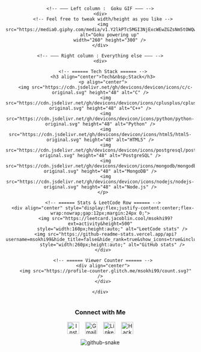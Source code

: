 <!-- ====== Goku + Main Column Wrapper ====== -->
<div align="center">
  <div style="display:flex;justify-content:center;align-items:flex-start;flex-wrap:wrap;gap:24px;">
    
    <!-- ——— Left column :  Goku GIF ——— -->
    <div>
      <!-- Feel free to tweak width/height as you like -->
      <img src="https://media0.giphy.com/media/v1.Y2lkPTc5MGI3NjExcWEwZGZsNm5tOWQwbzd6d29zYW8ydWFxbmR1NHJ0cTB6cmtoaTRqbiZlcD12MV9pbnRlcm5hbF9naWZfYnlfaWQmY3Q9Zw/eUIb94IVB7pIBRoF0A/giphy.gif"
           alt="Goku powering up"
           width="260" height="300" />
    </div>

    <!-- ——— Right column : Everything else ——— -->
    <div>

      <!-- ====== Tech Stack ====== -->
      <h3 align="center">Tech&nbsp;Stack</h3>
      <p align="center">
        <img src="https://cdn.jsdelivr.net/gh/devicons/devicon/icons/c/c-original.svg" height="48" alt="C" />
        <img src="https://cdn.jsdelivr.net/gh/devicons/devicon/icons/cplusplus/cplusplus-original.svg" height="48" alt="C++" />
        <img src="https://cdn.jsdelivr.net/gh/devicons/devicon/icons/python/python-original.svg" height="48" alt="Python" />
        <img src="https://cdn.jsdelivr.net/gh/devicons/devicon/icons/html5/html5-original.svg" height="48" alt="HTML5" />
        <img src="https://cdn.jsdelivr.net/gh/devicons/devicon/icons/postgresql/postgresql-original.svg" height="48" alt="PostgreSQL" />
        <img src="https://cdn.jsdelivr.net/gh/devicons/devicon/icons/mongodb/mongodb-original.svg" height="48" alt="MongoDB" />
        <img src="https://cdn.jsdelivr.net/gh/devicons/devicon/icons/nodejs/nodejs-original.svg" height="48" alt="Node.js" />
      </p>

      <!-- ====== Stats & LeetCode Row ====== -->
      <div align="center" style="display:flex;justify-content:center;flex-wrap:nowrap;gap:12px;margin:24px 0;">
        <img src="https://leetcard.jacoblin.cool/msokhi99?ext=activity&height=500"
             style="width:160px;height:auto;" alt="LeetCode stats" />
        <img src="https://github-readme-stats.vercel.app/api?username=msokhi99&hide_title=false&hide_rank=true&show_icons=true&include_all_commits=true&count_private=true&disable_animations=false&theme=synthwave&locale=en&hide_border=true&order=1"
             style="width:260px;height:auto;" alt="GitHub stats" />
      </div>

      <!-- ====== Viewer Counter ====== -->
      <div align="center">
        <img src="https://profile-counter.glitch.me/msokhi99/count.svg?" />
      </div>

    </div>
  </div>
</div>

<!-- ====== Social Links ====== -->
<h3 align="center">Connect&nbsp;with&nbsp;Me</h3>
<p align="center" style="display:flex;justify-content:center;flex-wrap:wrap;gap:16px;">
  <a href="https://www.instagram.com/msokhii/?hl=en" target="_blank">
    <img src="https://img.shields.io/static/v1?message=Instagram&logo=instagram&color=E4405F&logoColor=white&style=for-the-badge" height="32" alt="Instagram" />
  </a>
  <a href="mailto:msokhi99@gmail.com" target="_blank">
    <img src="https://img.shields.io/static/v1?message=Gmail&logo=gmail&color=D14836&logoColor=white&style=for-the-badge" height="32" alt="Gmail" />
  </a>
  <a href="https://www.linkedin.com/in/msokhii" target="_blank">
    <img src="https://img.shields.io/static/v1?message=LinkedIn&logo=linkedin&color=0077B5&logoColor=white&style=for-the-badge" height="32" alt="LinkedIn" />
  </a>
  <a href="https://www.hackerrank.com/profile/sokhimantej99" target="_blank">
    <img src="https://img.shields.io/static/v1?message=HackerRank&logo=hackerrank&color=2EC866&logoColor=white&style=for-the-badge" height="32" alt="HackerRank" />
  </a>
</p>

<!-- ====== Snake Animation ====== -->
<p align="center">
  <picture>
    <source media="(prefers-color-scheme: dark)"
            srcset="https://raw.githubusercontent.com/tobiasmeyhoefer/tobiasmeyhoefer/output/github-snake-dark.svg" />
    <source media="(prefers-color-scheme: light)"
            srcset="https://raw.githubusercontent.com/tobiasmeyhoefer/tobiasmeyhoefer/output/github-snake.svg" />
    <img alt="github-snake"
         src="https://raw.githubusercontent.com/tobiasmeyhoefer/tobiasmeyhoefer/output/github-snake.svg" />
  </picture>
</p>
